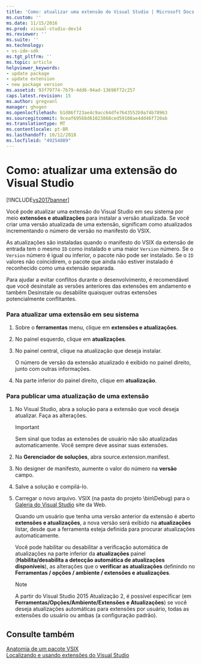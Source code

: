 ```yaml
---
title: 'Como: atualizar uma extensão do Visual Studio | Microsoft Docs'
ms.custom: ''
ms.date: 11/15/2016
ms.prod: visual-studio-dev14
ms.reviewer: ''
ms.suite: ''
ms.technology:
- vs-ide-sdk
ms.tgt_pltfrm: ''
ms.topic: article
helpviewer_keywords:
- update package
- update extension
- new package version
ms.assetid: 93f79774-7b79-4dd6-94ad-13698f72c257
caps.latest.revision: 15
ms.author: gregvanl
manager: ghogen
ms.openlocfilehash: b1d86f723ae4c9acc64dfe7643552b9a74b78963
ms.sourcegitcommit: 9ceaf69568d61023868ced59108ae4dd46f720ab
ms.translationtype: MT
ms.contentlocale: pt-BR
ms.lasthandoff: 10/12/2018
ms.locfileid: "49254889"
---
```

# <a name="how-to-update-a-visual-studio-extension"></a>Como: atualizar uma extensão do Visual Studio
[!INCLUDE[vs2017banner](../includes/vs2017banner.md)]

Você pode atualizar uma extensão do Visual Studio em seu sistema por meio **extensões e atualizações** para instalar a versão atualizada. Se você criar uma versão atualizada de uma extensão, significam como atualizados incrementando o número de versão no manifesto do VSIX.  
  
 As atualizações são instaladas quando o manifesto do VSIX da extensão de entrada tem o mesmo `ID` como instalado e uma maior `Version` número. Se o `Version` número é igual ou inferior, o pacote não pode ser instalado. Se o `ID` valores não coincidirem, o pacote que ainda não estiver instalado é reconhecido como uma extensão separada.  
  
 Para ajudar a evitar conflitos durante o desenvolvimento, é recomendável que você desinstale as versões anteriores das extensões em andamento e também Desinstale ou desabilite quaisquer outras extensões potencialmente conflitantes.  
  
### <a name="to-update-an-extension-on-your-system"></a>Para atualizar uma extensão em seu sistema  
  
1.  Sobre o **ferramentas** menu, clique em **extensões e atualizações**.  
  
2.  No painel esquerdo, clique em **atualizações**.  
  
3.  No painel central, clique na atualização que deseja instalar.  
  
     O número de versão da extensão atualizado é exibido no painel direito, junto com outras informações.  
  
4.  Na parte inferior do painel direito, clique em **atualização**.  
  
### <a name="to-publish-an-update-of-an-extension"></a>Para publicar uma atualização de uma extensão  
  
1.  No Visual Studio, abra a solução para a extensão que você deseja atualizar. Faça as alterações.  
  
    > [!IMPORTANT]
    >  Sem sinal que todas as extensões de usuário não são atualizadas automaticamente. Você sempre deve assinar suas extensões.  
  
2.  Na **Gerenciador de soluções**, abra source.extension.manifest.  
  
3.  No designer de manifesto, aumente o valor do número na **versão** campo.  
  
4.  Salve a solução e compilá-lo.  
  
5.  Carregar o novo arquivo. VSIX (na pasta do projeto \bin\Debug\) para o [Galeria do Visual Studio](http://go.microsoft.com/fwlink/?LinkID=123847) site da Web.  
  
     Quando um usuário que tenha uma versão anterior da extensão é aberto **extensões e atualizações**, a nova versão será exibido na **atualizações** listar, desde que a ferramenta esteja definida para procurar atualizações automaticamente.  
  
     Você pode habilitar ou desabilitar a verificação automática de atualizações na parte inferior da **atualizações** painel (**Habilita/desabilita a detecção automática de atualizações disponíveis**), as alterações que o **verificar as atualizações** definindo no **Ferramentas / opções / ambiente / extensões e atualizações**.  
  
    > [!NOTE]
    >  A partir do Visual Studio 2015 Atualização 2, é possível especificar (em **Ferramentas/Opções/Ambiente/Extensões e Atualizações**) se você deseja atualizações automáticas para extensões por usuário, todas as extensões do usuário ou ambas (a configuração padrão).  
  
## <a name="see-also"></a>Consulte também  
 [Anatomia de um pacote VSIX](../extensibility/anatomy-of-a-vsix-package.md)   
 [Localizando e usando extensões do Visual Studio](../ide/finding-and-using-visual-studio-extensions.md)

